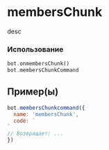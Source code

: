 # membersChunk
desc
### Использование
```php
bot.onmembersChunk()
bot.membersChunkCommand
```
## Пример(ы)

```javascript
bot.membersChunkcommand({
  name: 'membersChunk',
  code: `
`
// Возвращает: ...
})
```